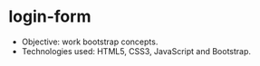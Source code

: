 # login-form
* Objective: work bootstrap concepts.
* Technologies used: HTML5, CSS3, JavaScript and Bootstrap.
